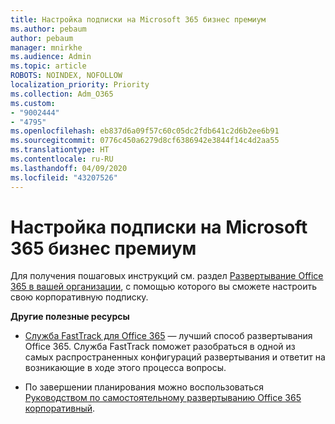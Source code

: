 ```yaml
---
title: Настройка подписки на Microsoft 365 бизнес премиум
ms.author: pebaum
author: pebaum
manager: mnirkhe
ms.audience: Admin
ms.topic: article
ROBOTS: NOINDEX, NOFOLLOW
localization_priority: Priority
ms.collection: Adm_O365
ms.custom:
- "9002444"
- "4795"
ms.openlocfilehash: eb837d6a09f57c60c05dc2fdb641c2d6b2ee6b91
ms.sourcegitcommit: 0776c450a6279d8cf6386942e3844f14c4d2aa55
ms.translationtype: HT
ms.contentlocale: ru-RU
ms.lasthandoff: 04/09/2020
ms.locfileid: "43207526"
---
```

# <a name="set-up-a-microsoft-365-business-subscription"></a>Настройка подписки на Microsoft 365 бизнес премиум

Для получения пошаговых инструкций см. раздел [Развертывание Office 365 в вашей организации](https://docs.microsoft.com/office365/enterprise/setup-overview-for-enterprises), с помощью которого вы сможете настроить свою корпоративную подписку.

**Другие полезные ресурсы**

- [Служба FastTrack для Office 365](https://docs.microsoft.com/fasttrack/O365-fasttrack-benefit-for-office-365) — лучший способ развертывания Office 365. Служба FastTrack поможет разобраться в одной из самых распространенных конфигураций развертывания и ответит на возникающие в ходе этого процесса вопросы. 

- По завершении планирования можно воспользоваться [Руководством по самостоятельному развертыванию Office 365 корпоративный](https://docs.microsoft.com/office365/enterprise/setup-overview-for-enterprises#do-it-yourself-guided-deployment-of-office-365-enterprise). 
